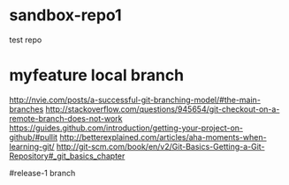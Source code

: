 # sandbox-repo1
test repo

# myfeature local branch
http://nvie.com/posts/a-successful-git-branching-model/#the-main-branches
http://stackoverflow.com/questions/945654/git-checkout-on-a-remote-branch-does-not-work
https://guides.github.com/introduction/getting-your-project-on-github/#pullit
http://betterexplained.com/articles/aha-moments-when-learning-git/
http://git-scm.com/book/en/v2/Git-Basics-Getting-a-Git-Repository#_git_basics_chapter

#release-1 branch